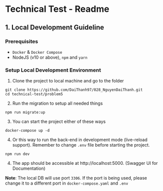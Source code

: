 # Technical Test - Readme

## 1. Local Development Guideline

### Prerequisites

- `Docker` & `Docker Compose`
- NodeJS (v10 or above), `npm` and `yarn`

### Setup Local Development Environment

1. Clone the project to local machine and go to the folder

```
git clone https://github.com/DaiThanh97/028_NguyenDaiThanh.git
cd technical-test/problem5
```

2. Run the migration to setup all needed things

```
npm run migrate:up
```

3. You can start the project either of these ways

```
docker-compose up -d
```

4. Or this way to run the back-end in development mode (live-reload support). Remember to change `.env` file before starting the project.

```
npm run dev
```

4. The app should be accessible at http://localhost:5000. (Swagger UI for Documentation)

<b>Note</b>: The local DB will use port `3306`. If the port is being used, please change it to a different port in `docker-compose.yaml` and `.env`
